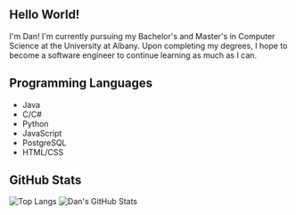## Hello World!
I'm Dan! I'm currently pursuing my Bachelor's and Master's in Computer Science at the University at Albany. Upon completing my degrees, I hope to become a software engineer to continue learning as much as I can.

## Programming Languages
- Java
- C/C#
- Python
- JavaScript
- PostgreSQL
- HTML/CSS

## GitHub Stats
![Top Langs](https://github-readme-stats.vercel.app/api/top-langs/?username=Dan-Yee&theme=tokyonight&hide=HTML,CSS,JavaScript)
![Dan's GitHub Stats](https://github-readme-stats.vercel.app/api?username=Dan-Yee&show_icons=true&theme=tokyonight)
